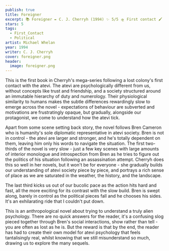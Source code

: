 ```yaml
---
publish: true
title: Foreigner
excerpt: 📚 Foreigner ✒️ C. J. Cherryh (1994) ✨ 5/5 🛸 First contact 🖌️ Michael Whelan
stars: 5
tags:
  - First_Contact
  - Political
artist: Michael Whelan
year: 1994
writer: C. J. Cherryh
cover: foreigner.png
header:
  image: foreigner.png
---
```

This is the first book in Cherryh's mega-series following a lost colony's first contact with the atevi. The atevi are psychologically different from us, without concepts like trust and friendship, and a society structured around an immutable hierarchy of duty and numerology. Their physiological similarity to humans makes the subtle differences rewardingly slow to emerge across the novel - expectations of behaviour are subverted and motivations are frustratingly opaque, but gradually, alongside our protagonist, we come to understand how the atevi tick.  
  
Apart from some scene setting back story, the novel follows Bren Cameron who is humanity's sole diplomatic representative in atevi society. Bren is not in control - the atevi are larger and stronger, and he's totally dependent on them, leaving him only his words to navigate the situation. The first two-thirds of the novel is very slow - just a few key scenes with large amounts of interior monologue and introspection from Bren as he tries to figure out the politics of his situation following an assassination attempt. Cherryh does this so well in her novels, but it won't be for everyone - she gradually builds our understanding of atevi society piece by piece, and portrays a rich sense of place as we are saturated in the weather, the history, and the landscape.  
  
The last third kicks us out of our bucolic pace as the action hits hard and fast, all the more exciting for its contrast with the slow build. Bren is swept along, barely in control as the political pieces fall and he chooses his sides. It's an exhilarating ride that I couldn't put down.  
  
This is an anthropological novel about trying to understand a truly alien psychology. There are no quick answers for the reader, it's a confusing slog pieced together through Bren's social interactions, show rather than tell - you are often as lost as he is. But the reward is that by the end, the reader has had to create their own model for atevi psychology that feels tantalisingly real, whilst knowing that we still misunderstand so much, drawing us to explore the many sequels.